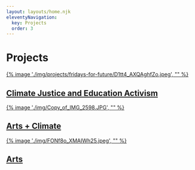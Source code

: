 ```yaml
---
layout: layouts/home.njk
eleventyNavigation:
  key: Projects
  order: 3
---
```

# Projects

<div class="grid grid-cols-1 md:grid-cols-2 grid-rows-2 gap-4 grid-flow-row	">
    <div class="relative">
      <a href="/projects/climate-justice-education-activism">
      {% image './img/projects/fridays-for-future/D1tt4_AXQAghfZo.jpeg', "" %}
      <h2 class="absolute bottom-0 h-24 inset-x-0 backdrop-blur-xl p-2 text-center text-white flex flex-column items-center">
        <span class="inline-block text-center w-full">Climate Justice and Education Activism</span>
        </h2>
      </a>
    </div>
    <div class="relative">
      <a href="/projects/arts-and-climate">
      {% image './img/Copy_of_IMG_2598.JPG', "" %}
      <h2 class="absolute bottom-0 h-24 inset-x-0 backdrop-blur-xl p-2 text-center text-white flex flex-column items-center">
        <span class="inline-block text-center w-full">Arts + Climate</span>
      </h2>
      </a>
    </div>
      <div class="relative">
      <a href="/projects/arts">
      {% image './img/FONf8o_XMAIWh25.jpeg', "" %}
      <h2 class="absolute bottom-0 h-24 inset-x-0 backdrop-blur-xl p-2 text-center text-white flex flex-column items-center">
      <span class="inline-block text-center w-full">Arts</span>
      </h2>
      </a>
    </div>
</div>
